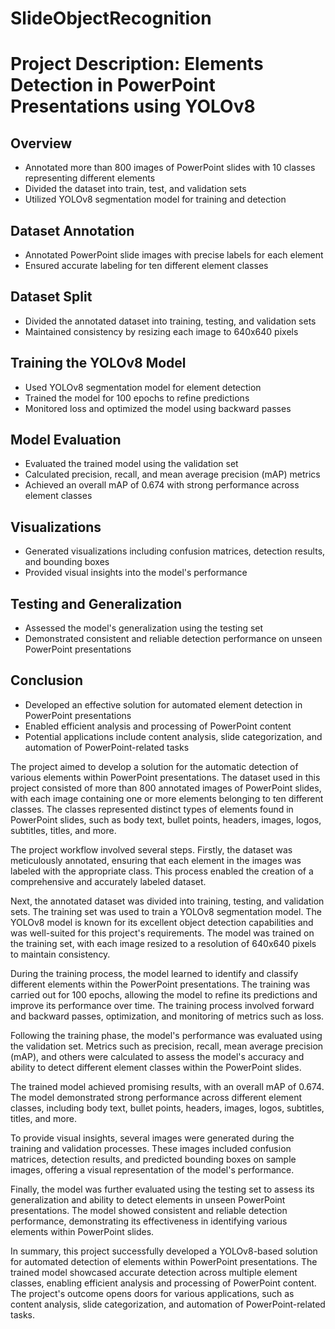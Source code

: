# SlideObjectRecognition

# Project Description: Elements Detection in PowerPoint Presentations using YOLOv8

## Overview
- Annotated more than 800 images of PowerPoint slides with 10 classes representing different elements
- Divided the dataset into train, test, and validation sets
- Utilized YOLOv8 segmentation model for training and detection

## Dataset Annotation
- Annotated PowerPoint slide images with precise labels for each element
- Ensured accurate labeling for ten different element classes

## Dataset Split
- Divided the annotated dataset into training, testing, and validation sets
- Maintained consistency by resizing each image to 640x640 pixels

## Training the YOLOv8 Model
- Used YOLOv8 segmentation model for element detection
- Trained the model for 100 epochs to refine predictions
- Monitored loss and optimized the model using backward passes

## Model Evaluation
- Evaluated the trained model using the validation set
- Calculated precision, recall, and mean average precision (mAP) metrics
- Achieved an overall mAP of 0.674 with strong performance across element classes

## Visualizations
- Generated visualizations including confusion matrices, detection results, and bounding boxes
- Provided visual insights into the model's performance

## Testing and Generalization
- Assessed the model's generalization using the testing set
- Demonstrated consistent and reliable detection performance on unseen PowerPoint presentations

## Conclusion
- Developed an effective solution for automated element detection in PowerPoint presentations
- Enabled efficient analysis and processing of PowerPoint content
- Potential applications include content analysis, slide categorization, and automation of PowerPoint-related tasks

The project aimed to develop a solution for the automatic detection of various elements within PowerPoint presentations. The dataset used in this project consisted of more than 800 annotated images of PowerPoint slides, with each image containing one or more elements belonging to ten different classes. The classes represented distinct types of elements found in PowerPoint slides, such as body text, bullet points, headers, images, logos, subtitles, titles, and more.

The project workflow involved several steps. Firstly, the dataset was meticulously annotated, ensuring that each element in the images was labeled with the appropriate class. This process enabled the creation of a comprehensive and accurately labeled dataset.

Next, the annotated dataset was divided into training, testing, and validation sets. The training set was used to train a YOLOv8 segmentation model. The YOLOv8 model is known for its excellent object detection capabilities and was well-suited for this project's requirements. The model was trained on the training set, with each image resized to a resolution of 640x640 pixels to maintain consistency.

During the training process, the model learned to identify and classify different elements within the PowerPoint presentations. The training was carried out for 100 epochs, allowing the model to refine its predictions and improve its performance over time. The training process involved forward and backward passes, optimization, and monitoring of metrics such as loss.

Following the training phase, the model's performance was evaluated using the validation set. Metrics such as precision, recall, mean average precision (mAP), and others were calculated to assess the model's accuracy and ability to detect different element classes within the PowerPoint slides.

The trained model achieved promising results, with an overall mAP of 0.674. The model demonstrated strong performance across different element classes, including body text, bullet points, headers, images, logos, subtitles, titles, and more.

To provide visual insights, several images were generated during the training and validation processes. These images included confusion matrices, detection results, and predicted bounding boxes on sample images, offering a visual representation of the model's performance.

Finally, the model was further evaluated using the testing set to assess its generalization and ability to detect elements in unseen PowerPoint presentations. The model showed consistent and reliable detection performance, demonstrating its effectiveness in identifying various elements within PowerPoint slides.

In summary, this project successfully developed a YOLOv8-based solution for automated detection of elements within PowerPoint presentations. The trained model showcased accurate detection across multiple element classes, enabling efficient analysis and processing of PowerPoint content. The project's outcome opens doors for various applications, such as content analysis, slide categorization, and automation of PowerPoint-related tasks.
